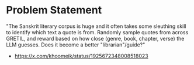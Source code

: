 # Problem Statement
"The Sanskrit literary corpus is huge and it often takes some sleuthing skill to identify which text a quote is from. Randomly sample quotes from across GRETIL, and reward based on how close (genre, book, chapter, verse) the LLM guesses. Does it become a better "librarian"/guide?"
- https://x.com/khoomeik/status/1925672348008518023

